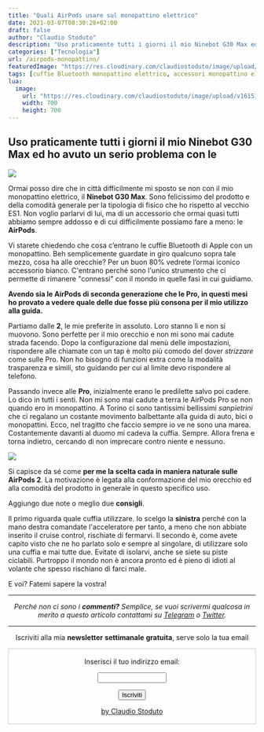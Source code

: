 ```yaml
---
title: "Quali AirPods usare sul monopattino elettrico"
date: 2021-03-07T08:30:28+02:00
draft: false
author: "Claudio Stoduto"
description: "Uso praticamente tutti i giorni il mio Ninebot G30 Max ed ho avuto un serio problema con le AirPods."
categories: ["Tecnologia"]
url: /airpods-monopattino/
featuredImage: "https://res.cloudinary.com/claudiostoduto/image/upload/v1615103710/dx6gfsvjtwghntrcuby8.jpg"
tags: [cuffie Bluetooth monopattino elettrico, accessori monopattino elettrico, monopattino elettrico, AirPods monopattino elettrico, AirPods Pro vs AirPods 2, AirPods]
lua:
  image:
    url: "https://res.cloudinary.com/claudiostoduto/image/upload/v1615103710/dx6gfsvjtwghntrcuby8.jpg"
    width: 700
    height: 700
---
```


## Uso praticamente tutti i giorni il mio Ninebot G30 Max ed ho avuto un serio problema con le 

![](https://res.cloudinary.com/claudiostoduto/image/upload/v1615103710/dx6gfsvjtwghntrcuby8.jpg)

Ormai posso dire che in città difficilmente mi sposto se non con il mio monopattino elettrico, il **Ninebot G30 Max**. Sono felicissimo del prodotto e della comodità generale per la tipologia di fisico che ho rispetto al vecchio ES1. Non voglio parlarvi di lui, ma di un accessorio che ormai quasi tutti abbiamo sempre addosso e di cui difficilmente possiamo fare a meno: le **AirPods**.

Vi starete chiedendo che cosa c’entrano le cuffie Bluetooth di Apple con un monopattino. Beh semplicemente guardate in giro qualcuno sopra tale mezzo, cosa ha alle orecchie? Per un buon 80% vedrete l’ormai iconico accessorio bianco. C'entrano perché sono l'unico strumento che ci permette di rimanere "connessi" con il mondo in quelle fasi in cui guidiamo.

**Avendo sia le AirPods di seconda generazione che le Pro, in questi mesi ho provato a vedere quale delle due fosse più consona per il mio utilizzo alla guida.** 

Partiamo dalle **2**, le mie preferite in assoluto. Loro stanno lì e non si muovono. Sono perfette per il mio orecchio e non mi sono mai cadute strada facendo. Dopo la configurazione dal menù delle impostazioni, rispondere alle chiamate con un tap è molto più comodo del dover *strizzare* come sulle Pro. Non ho bisogno di funzioni extra come la modalità trasparenza e simili, sto guidando per cui al limite devo rispondere al telefono.

Passando invece alle **Pro**, inizialmente erano le predilette salvo poi cadere. Lo dico in tutti i senti. Non mi sono mai cadute a terra le AirPods Pro se non quando ero in monopattino. A Torino ci sono tantissimi bellissimi *sanpietrini* che ci regalano un costante movimento balbettante alla guida di auto, bici o monopattini. Ecco, nel tragitto che faccio sempre io ve ne sono una marea. Costantemente davanti al duomo mi cadeva la cuffia. Sempre. Allora frena e torna indietro, cercando di non imprecare contro niente e nessuno. 

![](https://res.cloudinary.com/claudiostoduto/image/upload/v1615103771/bpvfkjkdt1sritg78uqs.jpg)

Si capisce da sé come **per me la scelta cada in maniera naturale sulle AirPods 2**. La motivazione è legata alla conformazione del mio orecchio ed alla comodità del prodotto in generale in questo specifico uso. 

Aggiungo due note o meglio due **consigli**. 

Il primo riguarda quale cuffia utilizzare. Io scelgo la **sinistra** perché con la mano destra comandate l'acceleratore per tanto, a meno che non abbiate inserito il cruise control, rischiate di fermarvi. Il secondo è, come avete capito visto che ne ho parlato solo e sempre al singolare, di utilizzare solo una cuffia e mai tutte due. Evitate di isolarvi, anche se siete su piste ciclabili. Purtroppo il mondo non è ancora pronto ed è pieno di idioti al volante che spesso rischiano di farci male.

E voi? Fatemi sapere la vostra!

<hr />
<p style="text-align: center;"><em>Perch&eacute; non ci sono i <strong>commenti?</strong> Semplice, se vuoi scrivermi qualcosa in merito a questo articolo contattami su&nbsp;<a href="Https://t.me/claudiostoduto">Telegram</a> o <a href="Http://www.twitter.com/claudiostoduto">Twitter</a>.</em></p>
<hr />
 
<p style="text-align: center;">Iscriviti alla mia <strong>newsletter</strong> <strong>settimanale</strong>&nbsp;<strong>gratuita</strong>, serve solo la tua email</p>

 <form style="border:1px solid #ccc;padding:3px;text-align:center;" action="https://tinyletter.com/claudiostoduto" method="post" target="popupwindow" onsubmit="window.open('https://tinyletter.com/claudiostoduto', 'popupwindow', 'scrollbars=yes,width=800,height=600');return true"><p><label for="tlemail">Inserisci il tuo indirizzo email:</label></p><p><input type="text" style="width:140px" name="email" id="tlemail" /></p><input type="hidden" value="1" name="embed"/><input type="submit" value="Iscriviti" /><p><a href="https://claudiostoduto.com" target="_blank">by Claudio Stoduto</a></p></form>